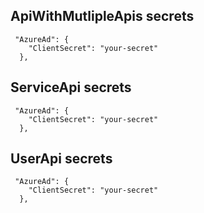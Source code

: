 
## ApiWithMutlipleApis secrets

```
 "AzureAd": {
    "ClientSecret": "your-secret"
  },
```

## ServiceApi secrets

```
 "AzureAd": {
    "ClientSecret": "your-secret"
  },
```

## UserApi secrets

```
 "AzureAd": {
    "ClientSecret": "your-secret"
  },
```